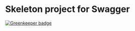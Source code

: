 # Skeleton project for Swagger

[![Greenkeeper badge](https://badges.greenkeeper.io/waellet/waellet-api.svg)](https://greenkeeper.io/)
